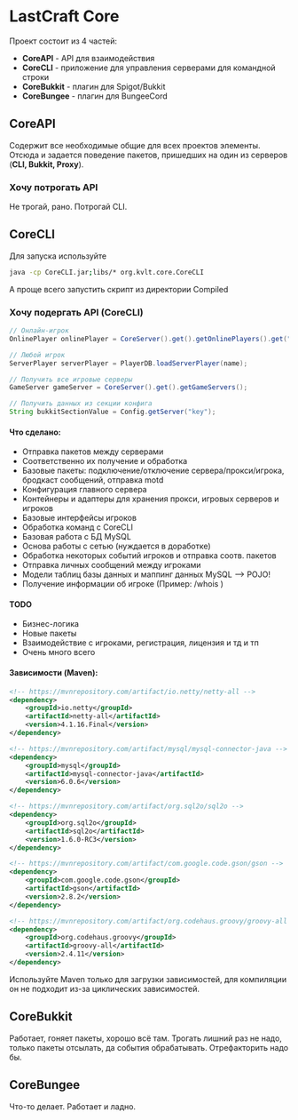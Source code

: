 # LastCraft Core
Проект состоит из 4 частей:
* **CoreAPI** - API для взаимодействия
* **CoreCLI** - приложение для управления серверами для командной строки
* **CoreBukkit** - плагин для Spigot/Bukkit
* **CoreBungee** - плагин для BungeeCord
## CoreAPI
Содержит все необходимые общие для всех проектов элементы.
Отсюда и задается поведение пакетов, пришедших на один из серверов (__CLI, Bukkit, Proxy__).
### Хочу потрогать API
Не трогай, рано. Потрогай CLI.
## CoreCLI
Для запуска используйте
```bash
java -cp CoreCLI.jar;libs/* org.kvlt.core.CoreCLI
```
А проще всего запустить скрипт из директории Compiled
### Хочу подергать API (CoreCLI)
```java
// Онлайн-игрок
OnlinePlayer onlinePlayer = CoreServer().get().getOnlinePlayers().get("Steve");

// Любой игрок
ServerPlayer serverPlayer = PlayerDB.loadServerPlayer(name);

// Получить все игровые серверы
GameServer gameServer = CoreServer().get().getGameServers();

// Получить данных из секции конфига
String bukkitSectionValue = Config.getServer("key");

```
#### Что сделано:
* Отправка пакетов между серверами
* Соответственно их получение и обработка
* Базовые пакеты: подключение/отключение сервера/прокси/игрока, бродкаст сообщений, отправка motd
* Конфигурация главного сервера
* Контейнеры и адаптеры для хранения прокси, игровых серверов и игроков
* Базовые интерфейсы игроков
* Обработка команд с CoreCLI
* Базовая работа с БД MySQL
* Основа работы с сетью (нуждается в доработке)
* Обработка некоторых событий игроков и отправка соотв. пакетов
* Отправка личных сообщений между игроками
* Модели таблиц базы данных и маппинг данных MySQL --> POJO!
* Получение информации об игроке (Пример: /whois <name>)
#### TODO
* Бизнес-логика
* Новые пакеты
* Взаимодействие с игроками, регистрация, лицензия и тд и тп
* Очень много всего
#### Зависимости (Maven):
```xml
<!-- https://mvnrepository.com/artifact/io.netty/netty-all -->
<dependency>
    <groupId>io.netty</groupId>
    <artifactId>netty-all</artifactId>
    <version>4.1.16.Final</version>
</dependency>

<!-- https://mvnrepository.com/artifact/mysql/mysql-connector-java -->
<dependency>
    <groupId>mysql</groupId>
    <artifactId>mysql-connector-java</artifactId>
    <version>6.0.6</version>
</dependency>

<!-- https://mvnrepository.com/artifact/org.sql2o/sql2o -->
<dependency>
    <groupId>org.sql2o</groupId>
    <artifactId>sql2o</artifactId>
    <version>1.6.0-RC3</version>
</dependency>

<!-- https://mvnrepository.com/artifact/com.google.code.gson/gson -->
<dependency>
    <groupId>com.google.code.gson</groupId>
    <artifactId>gson</artifactId>
    <version>2.8.2</version>
</dependency>

<!-- https://mvnrepository.com/artifact/org.codehaus.groovy/groovy-all -->
<dependency>
    <groupId>org.codehaus.groovy</groupId>
    <artifactId>groovy-all</artifactId>
    <version>2.4.11</version>
</dependency>
```
Используйте Maven только для загрузки зависимостей, для компиляции он не подходит из-за циклических зависимостей.
## CoreBukkit
Работает, гоняет пакеты, хорошо всё там. Трогать лишний раз не надо, только пакеты отсылать, да события обрабатывать.
Отрефакторить надо бы.
## CoreBungee
Что-то делает. Работает и ладно.